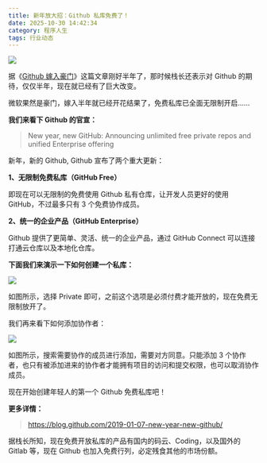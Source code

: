 ```yaml
---
title: 新年放大招：Github 私库免费了！
date: 2025-10-30 14:42:34
category: 程序人生
tags: 行业动态
---
```


![](http://img.javastack.cn/19-1-8/64848129.jpg)

据《[Github 嫁入豪门](https://mp.weixin.qq.com/s/eC_oIGY4rJL80Hp30Hz7JA)》这篇文章刚好半年了，那时候栈长还表示对 Github 的期待，仅仅半年，现在就已经有了巨大改变。

微软果然是豪门，嫁入半年就已经开花结果了，免费私库已全面无限制开启……

**我们来看下 Github 的官宣：**

> New year, new GitHub: Announcing unlimited free private repos and unified Enterprise offering

新年，新的 Github, Github 宣布了两个重大更新：

**1、无限制免费私库（GitHub Free）**

即现在可以无限制的免费使用 Github 私有仓库，让开发人员更好的使用 GitHub，不过最多只有 3 个免费协作成员。

**2、统一的企业产品（GitHub Enterprise）**

Github 提供了更简单、灵活、统一的企业产品，通过 GitHub Connect 可以连接打通云仓库以及本地化仓库。

**下面我们来演示一下如何创建一个私库：**

![](http://img.javastack.cn/19-1-8/73479719.jpg)

如图所示，选择 Private 即可，之前这个选项是必须付费才能开放的，现在免费无限制放开了。

我们再来看下如何添加协作者：

![](http://img.javastack.cn/19-1-8/34339368.jpg)

如图所示，搜索需要协作的成员进行添加，需要对方同意。只能添加 3 个协作者，也只有被添加进来的协作者才能拥有项目的访问和提交权限，也可以取消协作成员。

现在开始创建年轻人的第一个 Github 免费私库吧！

**更多详情：**

> https://blog.github.com/2019-01-07-new-year-new-github/

据栈长所知，现在免费开放私库的产品有国内的码云、Coding，以及国外的 Gitlab 等，现在 Github 也加入免费行列，必定残食其他的市场份额。
